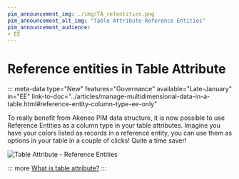 ```yaml
---
pim_announcement_img: ./img/TA_refentities.png
pim_announcement_alt_img: "Table Attribute-Reference Entities"
pim_announcement_audience:
- EE
---
```


# Reference entities in Table Attribute
::: meta-data type="New" features="Governance" available="Late-January" in="EE" link-to-doc="../articles/manage-multidimensional-data-in-a-table.html#reference-entity-column-type-ee-only"

To really benefit from Akeneo PIM data structure, it is now possible to use Reference Entities as a column type in your table attributes. Imagine you have your colors listed as records in a reference entity, you can use them as options in your table in a couple of clicks! Quite a time saver!

![Table Attribute - Reference Entities](../img/TA_refentities.png)  


::: more
[What is table attribute?](../articles/manage-multidimensional-data-in-a-table.html)
:::
